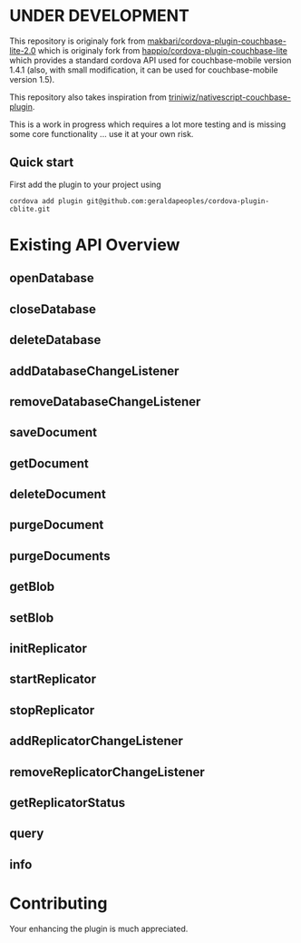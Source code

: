 # UNDER DEVELOPMENT


This repository is originaly fork from [makbari/cordova-plugin-couchbase-lite-2.0](https://github.com/makbari/cordova-plugin-couchbase-lite-2.0) which is originaly fork from [happio/cordova-plugin-couchbase-lite](https://github.com/happieio/cordova-plugin-couchbase-lite) which provides a standard cordova API used for couchbase-mobile version 1.4.1 (also, with small modification, it can be used for couchbase-mobile version 1.5).

This repository also takes inspiration from [triniwiz/nativescript-couchbase-plugin](https://github.com/triniwiz/nativescript-couchbase-plugin).

This is a work in progress which requires a lot more testing and is missing some core functionality ... use it at your own risk.

## Quick start

First add the plugin to your project using

`cordova add plugin git@github.com:geraldapeoples/cordova-plugin-cblite.git`

# Existing API Overview

## openDatabase
## closeDatabase
## deleteDatabase
## addDatabaseChangeListener
## removeDatabaseChangeListener
## saveDocument
## getDocument
## deleteDocument
## purgeDocument
## purgeDocuments
## getBlob
## setBlob
## initReplicator
## startReplicator
## stopReplicator
## addReplicatorChangeListener
## removeReplicatorChangeListener
## getReplicatorStatus
## query
## info

# Contributing

Your enhancing the plugin is much appreciated.
